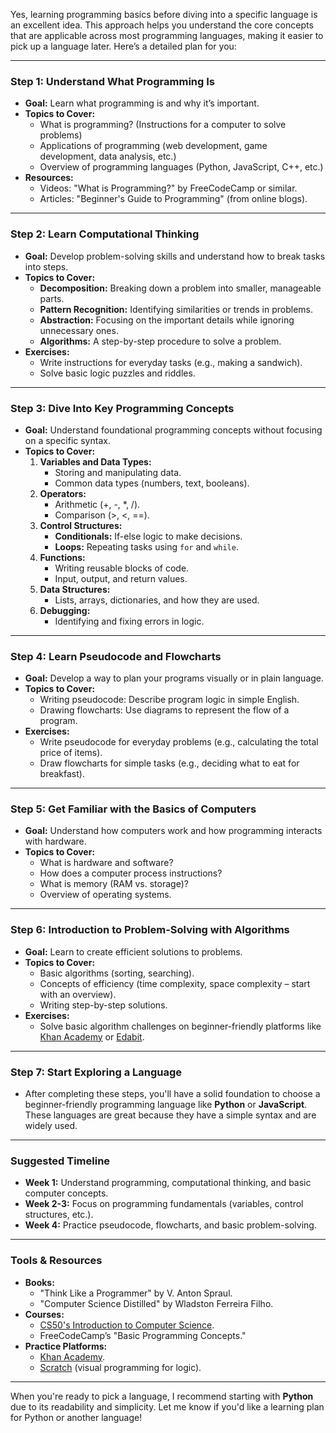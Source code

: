 Yes, learning programming basics before diving into a specific language is an excellent idea. This approach helps you understand the core concepts that are applicable across most programming languages, making it easier to pick up a language later. Here’s a detailed plan for you:

---

### **Step 1: Understand What Programming Is**

- **Goal:** Learn what programming is and why it’s important.
- **Topics to Cover:**
    - What is programming? (Instructions for a computer to solve problems)
    - Applications of programming (web development, game development, data analysis, etc.)
    - Overview of programming languages (Python, JavaScript, C++, etc.)
- **Resources:**
    - Videos: "What is Programming?" by FreeCodeCamp or similar.
    - Articles: "Beginner's Guide to Programming" (from online blogs).

---

### **Step 2: Learn Computational Thinking**

- **Goal:** Develop problem-solving skills and understand how to break tasks into steps.
- **Topics to Cover:**
    - **Decomposition:** Breaking down a problem into smaller, manageable parts.
    - **Pattern Recognition:** Identifying similarities or trends in problems.
    - **Abstraction:** Focusing on the important details while ignoring unnecessary ones.
    - **Algorithms:** A step-by-step procedure to solve a problem.
- **Exercises:**
    - Write instructions for everyday tasks (e.g., making a sandwich).
    - Solve basic logic puzzles and riddles.

---

### **Step 3: Dive Into Key Programming Concepts**

- **Goal:** Understand foundational programming concepts without focusing on a specific syntax.
- **Topics to Cover:**
    1. **Variables and Data Types:**
        - Storing and manipulating data.
        - Common data types (numbers, text, booleans).
    2. **Operators:**
        - Arithmetic (+, -, *, /).
        - Comparison (>, <, ==).
    3. **Control Structures:**
        - **Conditionals:** If-else logic to make decisions.
        - **Loops:** Repeating tasks using `for` and `while`.
    4. **Functions:**
        - Writing reusable blocks of code.
        - Input, output, and return values.
    5. **Data Structures:**
        - Lists, arrays, dictionaries, and how they are used.
    6. **Debugging:**
        - Identifying and fixing errors in logic.

---

### **Step 4: Learn Pseudocode and Flowcharts**

- **Goal:** Develop a way to plan your programs visually or in plain language.
- **Topics to Cover:**
    - Writing pseudocode: Describe program logic in simple English.
    - Drawing flowcharts: Use diagrams to represent the flow of a program.
- **Exercises:**
    - Write pseudocode for everyday problems (e.g., calculating the total price of items).
    - Draw flowcharts for simple tasks (e.g., deciding what to eat for breakfast).

---

### **Step 5: Get Familiar with the Basics of Computers**

- **Goal:** Understand how computers work and how programming interacts with hardware.
- **Topics to Cover:**
    - What is hardware and software?
    - How does a computer process instructions?
    - What is memory (RAM vs. storage)?
    - Overview of operating systems.

---

### **Step 6: Introduction to Problem-Solving with Algorithms**

- **Goal:** Learn to create efficient solutions to problems.
- **Topics to Cover:**
    - Basic algorithms (sorting, searching).
    - Concepts of efficiency (time complexity, space complexity – start with an overview).
    - Writing step-by-step solutions.
- **Exercises:**
    - Solve basic algorithm challenges on beginner-friendly platforms like [Khan Academy](https://www.khanacademy.org/) or [Edabit](https://edabit.com/).

---

### **Step 7: Start Exploring a Language**

- After completing these steps, you'll have a solid foundation to choose a beginner-friendly programming language like **Python** or **JavaScript**. These languages are great because they have a simple syntax and are widely used.

---

### Suggested Timeline

- **Week 1:** Understand programming, computational thinking, and basic computer concepts.
- **Week 2-3:** Focus on programming fundamentals (variables, control structures, etc.).
- **Week 4:** Practice pseudocode, flowcharts, and basic problem-solving.

---

### Tools & Resources

- **Books:**
    - "Think Like a Programmer" by V. Anton Spraul.
    - "Computer Science Distilled" by Wladston Ferreira Filho.
- **Courses:**
    - [CS50's Introduction to Computer Science](https://cs50.harvard.edu/x/).
    - FreeCodeCamp’s "Basic Programming Concepts."
- **Practice Platforms:**
    - [Khan Academy](https://www.khanacademy.org/).
    - [Scratch](https://scratch.mit.edu/) (visual programming for logic).

---

When you're ready to pick a language, I recommend starting with **Python** due to its readability and simplicity. Let me know if you'd like a learning plan for Python or another language!